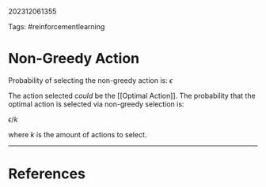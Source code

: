 202312061355

Tags: #reinforcementlearning 

# Non-Greedy Action
Probability of selecting the non-greedy action is:
$\epsilon$

The action selected *could* be the [[Optimal Action]].
The probability that the optimal action is selected via non-greedy selection is:

$\epsilon / k$

where $k$ is the amount of actions to select.

---
# References

